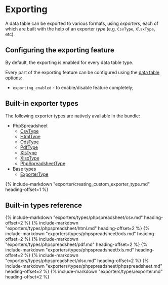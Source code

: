 # Exporting

A data table can be exported to various formats, using _exporters_, each of which are built 
with the help of an exporter _type_ (e.g. `CsvType`, `XlsxType`, etc).

## Configuring the exporting feature

By default, the exporting is enabled for every data table type.

Every part of the exporting feature can be configured using the [data table options](#passing-options-to-data-tables):

- `exporting_enabled` - to enable/disable feature completely;

## Built-in exporter types

The following exporter types are natively available in the bundle:

- PhpSpreadsheet
    - [CsvType](#csvtype)
    - [HtmlType](#htmltype)
    - [OdsType](#odstype)
    - [PdfType](#pdftype)
    - [XlsType](#xlstype)
    - [XlsxType](#xlsxtype)
    - [PhpSpreadsheetType](#phpspreadsheettype)
- Base types
    - [ExporterType](#exportertype)

{% include-markdown "exporter/creating_custom_exporter_type.md" heading-offset=1 %}

## Built-in types reference

{% include-markdown "exporters/types/phpspreadsheet/csv.md" heading-offset=2 %}
{% include-markdown "exporters/types/phpspreadsheet/html.md" heading-offset=2 %}
{% include-markdown "exporters/types/phpspreadsheet/ods.md" heading-offset=2 %}
{% include-markdown "exporters/types/phpspreadsheet/pdf.md" heading-offset=2 %}
{% include-markdown "exporters/types/phpspreadsheet/xls.md" heading-offset=2 %}
{% include-markdown "exporters/types/phpspreadsheet/xlsx.md" heading-offset=2 %}
{% include-markdown "exporters/types/phpspreadsheet/phpspreadsheet.md" heading-offset=2 %}
{% include-markdown "exporters/types/exporter.md" heading-offset=2 %}
